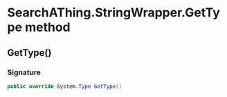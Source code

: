 # SearchAThing.StringWrapper.GetType method
## GetType()
### Signature
```csharp
public override System.Type GetType()
```
